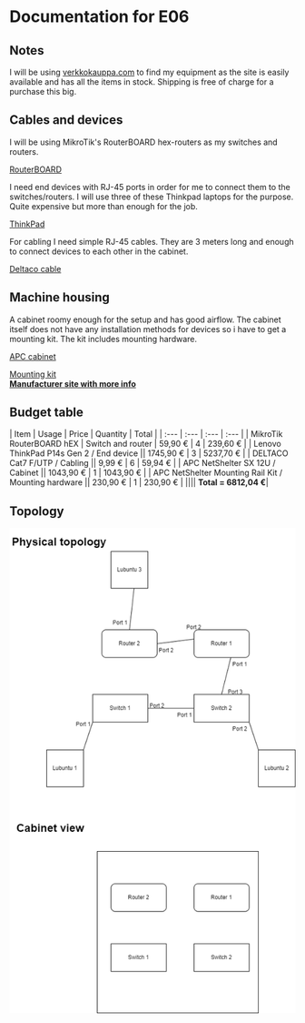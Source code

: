 # Documentation for E06

## Notes
I will be using [verkkokauppa.com](https://www.verkkokauppa.com/fi/etusivu) to find my equipment as the site is easily available and has all the items in stock. Shipping is free of charge for a purchase this big.

## Cables and devices
I will be using MikroTik's RouterBOARD hex-routers as my switches and routers.

[RouterBOARD](https://www.verkkokauppa.com/fi/product/739921/MikroTik-RouterBOARD-hEX-reititin)

I need end devices with RJ-45 ports in order for me to connect them to the switches/routers. I will use three of these Thinkpad laptops for the purpose. Quite expensive but more than enough for the job.

[ThinkPad](https://www.verkkokauppa.com/fi/product/762391/Lenovo-ThinkPad-P14s-Gen-2-14-kannettava-Win-10-Pro-21A0004R)

For cabling I need simple RJ-45 cables. They are 3 meters long and enough to connect devices to each other in the cabinet.

[Deltaco cable](https://www.verkkokauppa.com/fi/product/82359/DELTACO-Cat7-F-UTP-laitekaapeli-2-m-harmaa)

## Machine housing
A cabinet roomy enough for the setup and has good airflow. The cabinet itself does not have any installation methods for devices so i have to get a mounting kit. The kit includes mounting hardware.

[APC cabinet](https://www.verkkokauppa.com/fi/product/694409/APC-NetShelter-SX-12U-rakkikaappi)

[Mounting kit](https://www.verkkokauppa.com/fi/product/688642/APC-NetShelter-CX-Mini-12U-Vertical-Mounting-Rail-Kit-rakkia/lisatiedot)  
**[Manufacturer site with more info](https://www.apc.com/shop/us/en/products/APC-NetShelter-CX-Mounting-Rail-Kit-Vertical-Black-536H-x-120W-x-56D-mm/P-AR4000MV12U)**


## Budget table
| Item | Usage | Price | Quantity | Total |
| :--- | :--- | :--- | :--- |
| MikroTik RouterBOARD hEX | Switch and router | 59,90 € | 4 | 239,60 € |
| Lenovo ThinkPad P14s Gen 2 / End device || 1745,90 € | 3 | 5237,70 € |
| DELTACO Cat7 F/UTP / Cabling || 9,99 € | 6 | 59,94 € |
| APC NetShelter SX 12U / Cabinet || 1043,90 € | 1 | 1043,90 € |
| APC NetShelter Mounting Rail Kit / Mounting hardware || 230,90 € | 1 | 230,90 € |
|||| **Total = 6812,04 €**|

## Topology
![](documentation/E06/Topologies-EX6_topo.drawio.png)
